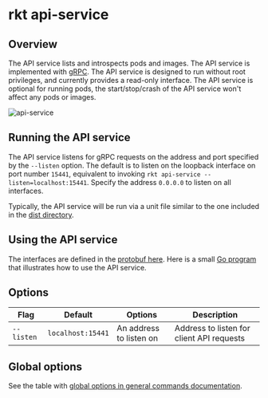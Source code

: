 # rkt api-service

## Overview

The API service lists and introspects pods and images.
The API service is implemented with [gRPC][grpc].
The API service is designed to run without root privileges, and currently provides a read-only interface.
The API service is optional for running pods, the start/stop/crash of the API service won't affect any pods or images.

![api-service](api-service.svg)

## Running the API service

The API service listens for gRPC requests on the address and port specified by the `--listen` option.
The default is to listen on the loopback interface on port number `15441`, equivalent to invoking `rkt api-service --listen=localhost:15441`.
Specify the address `0.0.0.0` to listen on all interfaces.

Typically, the API service will be run via a unit file similar to the one included in the [dist directory][rkt-api].

## Using the API service

The interfaces are defined in the [protobuf here][api_proto].
Here is a small [Go program][client-example] that illustrates how to use the API service.

## Options

| Flag | Default | Options | Description |
| --- | --- | --- | --- |
| `--listen` |  `localhost:15441` | An address to listen on | Address to listen for client API requests |

## Global options

See the table with [global options in general commands documentation][global-options].


[api_proto]: https://github.com/rkt/rkt/blob/master/api/v1alpha/api.proto
[client-example]: https://github.com/rkt/rkt/blob/master/api/v1alpha/client_example.go
[global-options]: ../commands.md#global-options
[grpc]: https://www.grpc.io/
[rkt-api]: https://github.com/rkt/rkt/blob/master/dist/init/systemd/rkt-api.service
